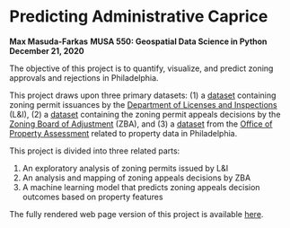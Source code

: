 # Predicting Administrative Caprice

**Max Masuda-Farkas** 
**MUSA 550: Geospatial Data Science in Python** 
**December 21, 2020**

The objective of this project is to quantify, visualize, and predict zoning approvals and rejections in Philadelphia.

This project draws upon three primary datasets: (1) a [dataset](https://www.opendataphilly.org/dataset/licenses-and-inspections-building-permits/resource/bf031e58-a3b6-436e-b0d5-d799c520b874) containing zoning permit issuances by the [Department of Licenses and Inspections](https://www.phila.gov/departments/department-of-licenses-and-inspections/) (L&I), (2) a [dataset](https://www.opendataphilly.org/dataset/license-and-inspections-appeals/resource/5cf0641c-d354-44cf-acaf-4a48ea8661ad) containing the zoning permit appeals decisions by the [Zoning Board of Adjustment](https://www.phila.gov/departments/zoning-board-of-adjustment/) (ZBA), and (3) a [dataset](https://www.opendataphilly.org/dataset/opa-property-assessments/resource/6fd97fd3-3d0a-4eb3-b9c8-87a91f4bfeff) from the [Office of Property Assessment](https://www.phila.gov/departments/office-of-property-assessment/) related to property data in Philadelphia.

This project is divided into three related parts:

1. An exploratory analysis of zoning permits issued by L&I
2. An analysis and mapping of zoning appeals decisions by ZBA
3. A machine learning model that predicts zoning appeals decision outcomes based on property features

The fully rendered web page version of this project is available [here](https://maxmasudafarkas.github.io/Philadelphia_Zoning_Permits_and_Appeals/).
